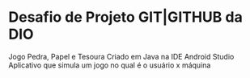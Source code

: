 # Desafio de Projeto GIT|GITHUB da DIO
Jogo Pedra, Papel e Tesoura 
Criado em Java na IDE Android Studio
Aplicativo que simula um jogo no qual é o usuário x máquina
